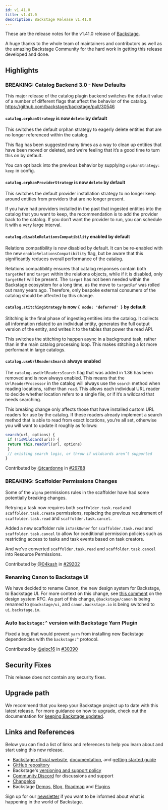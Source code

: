 ```yaml
---
id: v1.41.0
title: v1.41.0
description: Backstage Release v1.41.0
---
```


These are the release notes for the v1.41.0 release of [Backstage](https://backstage.io/).

A huge thanks to the whole team of maintainers and contributors as well as the amazing Backstage Community for the hard work in getting this release developed and done.

## Highlights

### **BREAKING**: Catalog Backend 3.0 - New Defaults

This major release of the catalog plugin backend switches the default value of a number of different flags that affect the behavior of the catalog.
https://github.com/backstage/backstage/pull/30546

#### `catalog.orphanStrategy` is now `delete` by default

This switches the default orphan strategy to eagerly delete entities that are no longer referenced within the catalog.

This flag has been suggested many times as a way to clean up entities that have been moved or deleted, and we’re feeling that it’s a good time to turn this on by default.

You can opt back into the previous behavior by supplying `orphanStrategy: keep` in config.

#### `catalog.orphanProviderStrategy` is now `delete` by default

This switches the default provider installation strategy to no longer keep around entities from providers that are no longer present.

If you have had providers installed in the past that ingested entities into the catalog that you want to keep, the recommendation is to add the provider back to the catalog. If you don’t want the provider to run, you can schedule it with a very large interval.

#### `catalog.disableRelationsCompatibility` enabled by default

Relations compatibility is now disabled by default. It can be re-enabled with the new `enableRelationsCompatibility` flag, but be aware that this significantly reduces overall performance of the catalog.

Relations compatibility ensures that catalog responses contain both `targetRef` and `target` within the relations objects, while if it is disabled, only `targetRef` will be present. The `target` has not been needed within the Backstage ecosystem for a long time, as the move to `targetRef` was rolled out many years ago. Therefore, only bespoke external consumers of the catalog should be affected by this change.

#### `catalog.stitchingStrategy` is now `{ mode: 'deferred' }` by default

Stitching is the final phase of ingesting entities into the catalog. It collects all information related to an individual entity, generates the full output version of the entity, and writes it to the tables that power the read API.

This switches the stitching to happen async in a background task, rather than in the main catalog processing loop. This makes stitching a lot more performant in large catalogs.

#### `catalog.useUrlReadersSearch` always enabled

The `catalog.useUrlReadersSearch` flag that was added in 1.36 has been removed and is now always enabled. This means that the `UrlReaderProcessor` in the catalog will always use the `search` method when reading locations, rather than `read`. This allows each individual URL reader to decide whether location refers to a single file, or if it’s a wildcard that needs searching.

This breaking change only affects those that have installed custom URL readers for use by the catalog. If these readers already implement a search method that is able to read from exact locations, you’re all set, otherwise you will want to update it roughly as follows:

```ts
search(url, options) {
 if (!isWildcard(url)) {
 return this.readUrl(url, options)
 }
 // existing search logic, or throw if wildcards aren’t supported
}
```

Contributed by [@tcardonne](https://github.com/tcardonne) in [#29788](https://github.com/backstage/backstage/pull/29788)

### BREAKING: Scaffolder Permissions Changes

Some of the `alpha` permissions rules in the scaffolder have had some potentially breaking changes.

Retrying a task now requires both `scaffolder.task.read` and `scaffolder.task.create` permissions, replacing the previous requirement of `scaffolder.task.read` and `scaffolder.task.cancel`.

Added a new scaffolder rule `isTaskOwner` for `scaffolder.task.read` and `scaffolder.task.cancel` to allow for conditional permission policies such as restricting access to tasks and task events based on task creators.

And we’ve converted `scaffolder.task.read` and `scaffolder.task.cancel` into Resource Permissions.

Contributed by [@04kash](https://github.com/04kash) in [#29202](https://github.com/backstage/backstage/pull/29202)

### Renaming Canon to Backstage UI

We have decided to rename Canon, the new design system for Backstage, to Backstage UI. For more context on this change, see [this comment](https://github.com/backstage/backstage/issues/27726#issuecomment-3019711177) on the design system RFC. As part of this change, `@backstage/canon` is being renamed to `@backstage/ui`, and `canon.backstage.io` is being switched to `ui.backstage.io`.

### Auto `backstage:^` version with Backstage Yarn Plugin

Fixed a bug that would prevent `yarn` from installing new Backstage dependencies with the `backstage:^` protocol. 

Contributed by [@eipc16](https://github.com/eipc16) in [#30390](https://github.com/backstage/backstage/pull/30390)

## Security Fixes

This release does not contain any security fixes.

## Upgrade path

We recommend that you keep your Backstage project up to date with this latest release. For more guidance on how to upgrade, check out the documentation for [keeping Backstage updated](https://backstage.io/docs/getting-started/keeping-backstage-updated).

## Links and References

Below you can find a list of links and references to help you learn about and start using this new release.

- [Backstage official website](https://backstage.io/), [documentation](https://backstage.io/docs/), and [getting started guide](https://backstage.io/docs/getting-started/)
- [GitHub repository](https://github.com/backstage/backstage)
- Backstage's [versioning and support policy](https://backstage.io/docs/overview/versioning-policy)
- [Community Discord](https://discord.gg/backstage-687207715902193673) for discussions and support
- [Changelog](https://github.com/backstage/backstage/tree/master/docs/releases/v1.41.0-changelog.md)
- Backstage [Demos](https://backstage.io/demos), [Blog](https://backstage.io/blog), [Roadmap](https://backstage.io/docs/overview/roadmap) and [Plugins](https://backstage.io/plugins)

Sign up for our [newsletter](https://info.backstage.spotify.com/newsletter_subscribe) if you want to be informed about what is happening in the world of Backstage.

